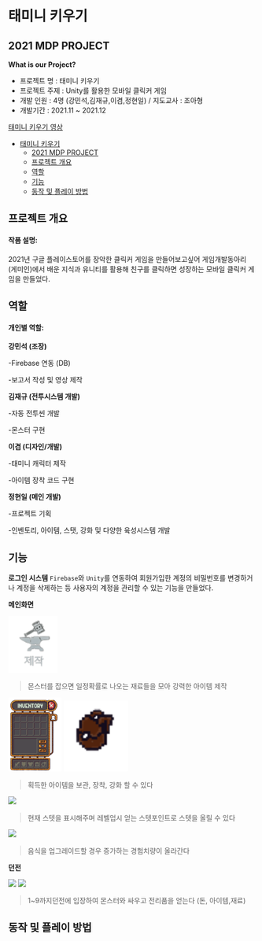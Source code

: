 # 태미니 키우기

## 2021 MDP PROJECT

**What is our Project?**
- 프로젝트 명 : 태미니 키우기
- 프로젝트 주제 : Unity를 활용한 모바일 클릭커 게임
- 개발 인원 : 4명 (강민석,김재규,이겸,정현일) / 지도교사 : 조아형
- 개발기간 : 2021.11 ~ 2021.12

[태미니 키우기 영상](https://www.youtube.com/watch?v=lzxVP8oBHOo)

- [태미니 키우기](#태미니-키우기)
  - [2021 MDP PROJECT](#2021-mdp-project)
  - [프로젝트 개요](#프로젝트-개요)
  - [역할](#역할)
  - [기능](#기능)
  - [동작 및 플레이 방법](#동작-및-플레이-방법)

## 프로젝트 개요  

#### 작품 설명:
 
2021년 구글 플레이스토어를 장악한 클릭커 게임을 만들어보고싶어 게임개발동아리 (게미인)에서 배운 지식과 유니티를 활용해 친구를 클릭하면 성장하는 모바일 클릭커 게임을 만들었다.

## 역할

#### 개인별 역할:

**강민석 (조장)**

-Firebase 연동 (DB)

-보고서 작성 및 영상 제작

**김재규 (전투시스템 개발)**

-자동 전투씬 개발

-몬스터 구현

**이겸 (디자인/개발)**

-태미니 캐릭터 제작

-아이템 장착 코드 구현

**정현일 (메인 개발)**

-프로젝트 기획

-인벤토리, 아이템, 스탯, 강화 및 다양한 육성시스템 개발

## 기능

**로그인 시스템**
    `Firebase`와 `Unity`를 연동하여 회원가입한 계정의 비밀번호를 변경하거나 계정을 삭제하는 등 사용자의 계정을 관리할 수 있는 기능을 만들었다.

**메인화면**

<div>
    <img src = https://raw.githubusercontent.com/gyeom0919/2021-MDP-PROJECT/main/Taemin/Assets/3.Sprite/20211128_210911-removebg-preview.png width = 100>
</div> 

>몬스터를 잡으면 일정확률로 나오는 재료들을 모아 강력한 아이템 제작

<div><img src = https://raw.githubusercontent.com/gyeom0919/2021-MDP-PROJECT/main/Taemin/Assets/3.Sprite/Ui_Inventory_sp.png height = "150">

<img src = https://raw.githubusercontent.com/gyeom0919/2021-MDP-PROJECT/main/Taemin/Assets/3.Sprite/Ui_Inventory_button_sp.png width = 130>
 </div>

>획득한 아이템을 보관, 장착, 강화 할 수 있다

<div> <img src = https://user-images.githubusercontent.com/95688320/166187899-56f1ac6e-dd83-48fb-9839-748cec3d20cc.png width = 160> </div>

> 현재 스텟을 표시해주며 레벨업시 얻는 스텟포인트로 스텟을 올릴 수 있다

<div>  <img src = https://user-images.githubusercontent.com/95688320/166188373-834f2ca1-5ec5-4219-8681-56877e10609f.png width = 100> </div>

> 음식을 업그레이드할 경우 증가하는 경험치량이 올라간다

**던전**

<div> <img src =https://user-images.githubusercontent.com/95688320/166188756-3e4ebdaa-bc38-4fe3-81f1-365cdcbf9d2f.png width=140>

<img src = https://user-images.githubusercontent.com/95688320/166188843-a51d498c-e76c-4401-a266-003806af252e.png width = 210>
</div>

> 1~9까지던전에 입장하여 몬스터와 싸우고 전리품을 얻는다 (돈, 아이템,재료)

## 동작 및 플레이 방법
